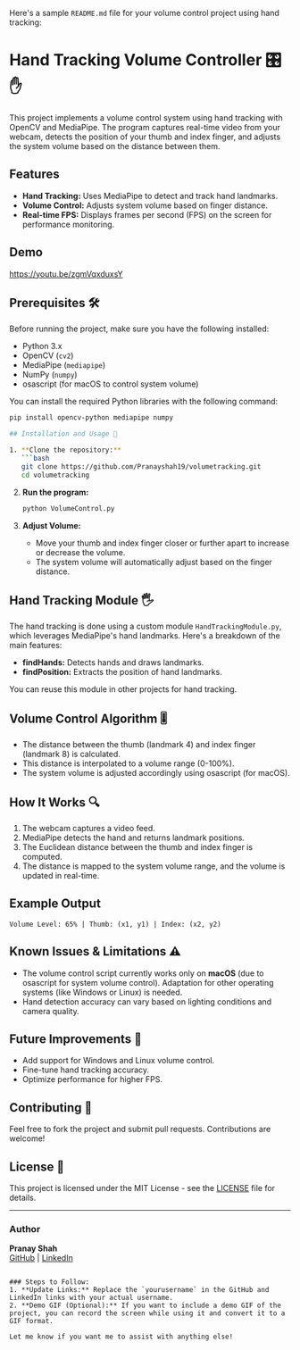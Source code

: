 Here's a sample `README.md` file for your volume control project using hand tracking:


# Hand Tracking Volume Controller 🎛️✋

This project implements a volume control system using hand tracking with OpenCV and MediaPipe. The program captures real-time video from your webcam, detects the position of your thumb and index finger, and adjusts the system volume based on the distance between them.

## Features
- **Hand Tracking:** Uses MediaPipe to detect and track hand landmarks.
- **Volume Control:** Adjusts system volume based on finger distance.
- **Real-time FPS:** Displays frames per second (FPS) on the screen for performance monitoring.

## Demo
https://youtu.be/zgmVqxduxsY

## Prerequisites 🛠️

Before running the project, make sure you have the following installed:

- Python 3.x
- OpenCV (`cv2`)
- MediaPipe (`mediapipe`)
- NumPy (`numpy`)
- osascript (for macOS to control system volume)

You can install the required Python libraries with the following command:

```bash
pip install opencv-python mediapipe numpy

## Installation and Usage 🚀

1. **Clone the repository:**
   ```bash
   git clone https://github.com/Pranayshah19/volumetracking.git
   cd volumetracking
   ```

2. **Run the program:**
   ```bash
   python VolumeControl.py
   ```

3. **Adjust Volume:**
   - Move your thumb and index finger closer or further apart to increase or decrease the volume.
   - The system volume will automatically adjust based on the finger distance.

## Hand Tracking Module 🖐️

The hand tracking is done using a custom module `HandTrackingModule.py`, which leverages MediaPipe's hand landmarks. Here's a breakdown of the main features:

- **findHands:** Detects hands and draws landmarks.
- **findPosition:** Extracts the position of hand landmarks.

You can reuse this module in other projects for hand tracking.

## Volume Control Algorithm 🎚️

- The distance between the thumb (landmark 4) and index finger (landmark 8) is calculated.
- This distance is interpolated to a volume range (0-100%).
- The system volume is adjusted accordingly using osascript (for macOS).

## How It Works 🔍

1. The webcam captures a video feed.
2. MediaPipe detects the hand and returns landmark positions.
3. The Euclidean distance between the thumb and index finger is computed.
4. The distance is mapped to the system volume range, and the volume is updated in real-time.

## Example Output
```
Volume Level: 65% | Thumb: (x1, y1) | Index: (x2, y2)
```

## Known Issues & Limitations ⚠️
- The volume control script currently works only on **macOS** (due to osascript for system volume control). Adaptation for other operating systems (like Windows or Linux) is needed.
- Hand detection accuracy can vary based on lighting conditions and camera quality.

## Future Improvements 🌱
- Add support for Windows and Linux volume control.
- Fine-tune hand tracking accuracy.
- Optimize performance for higher FPS.

## Contributing 🤝

Feel free to fork the project and submit pull requests. Contributions are welcome!

## License 📄

This project is licensed under the MIT License - see the [LICENSE](LICENSE) file for details.

---

### Author
**Pranay Shah**  
[GitHub](https://github.com/Pranayshah19) | [LinkedIn](https://www.linkedin.com/in/pranay-shah-a250571b8/)

```

### Steps to Follow:
1. **Update Links:** Replace the `yourusername` in the GitHub and LinkedIn links with your actual username.
2. **Demo GIF (Optional):** If you want to include a demo GIF of the project, you can record the screen while using it and convert it to a GIF format.

Let me know if you want me to assist with anything else!
